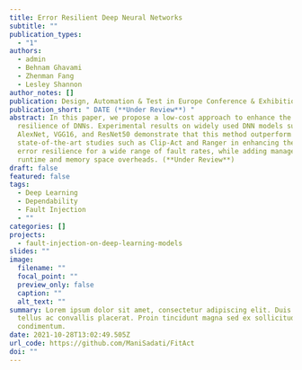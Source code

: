 ```yaml
---
title: Error Resilient Deep Neural Networks
subtitle: ""
publication_types:
  - "1"
authors:
  - admin
  - Behnam Ghavami
  - Zhenman Fang
  - Lesley Shannon
author_notes: []
publication: Design, Automation & Test in Europe Conference & Exhibition (*DATE*)
publication_short: " DATE (**Under Review**) "
abstract: In this paper, we propose a low-cost approach to enhance the error
  resilience of DNNs. Experimental results on widely used DNN models such as
  AlexNet, VGG16, and ResNet50 demonstrate that this method outperform
  state-of-the-art studies such as Clip-Act and Ranger in enhancing the DNN
  error resilience for a wide range of fault rates, while adding manageable
  runtime and memory space overheads. (**Under Review**)
draft: false
featured: false
tags:
  - Deep Learning
  - Dependability
  - Fault Injection
  - ""
categories: []
projects:
  - fault-injection-on-deep-learning-models
slides: ""
image:
  filename: ""
  focal_point: ""
  preview_only: false
  caption: ""
  alt_text: ""
summary: Lorem ipsum dolor sit amet, consectetur adipiscing elit. Duis posuere
  tellus ac convallis placerat. Proin tincidunt magna sed ex sollicitudin
  condimentum.
date: 2021-10-28T13:02:49.505Z
url_code: https://github.com/ManiSadati/FitAct
doi: ""
---
```

